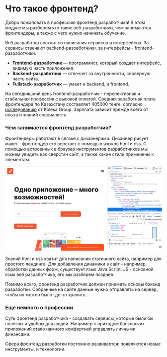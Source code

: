 # Что такое фронтенд?

Добро пожаловать в профессию фронтенд разработчика! В этом модуле мы разберем кто такие веб-разработчики, чем занимаются фронтендеры, а также с чего нужно начинать обучение.

Веб разработка состоит из написания сервисов и интерфейсов. За сервисы отвечают backend-разработчики, за интерфейсы - frontend-разработчики.

- **Frontend-разработчик** — программист, который создаёт интерфейс, видимую часть приложения.
- **Backend-разработчик** — отвечает за внутренности, серверную часть сайта.
- **Fullstack-разработчик** — умеет и backend, и frontend.

На сегодняшний день frontend-разработчик - перспективная и стабильная профессия с высокой оплатой. Средняя заработная плата фронтендера по Казахстану составляет 405000 тенге, согласно [исследованию](https://zerttey.kolesa.group/razrabotchiki#zarplata) от Kolesa Group. Зарплата зависит прежде всего от опыта и знаний специалиста.

### Чем занимается фронтенд разработчик?

Фронтендеры работают в связке с дизайнерами. Дизайнер рисует макет - фронтендер его верстает с помощью языков html и css. С помощью встроенных в браузер инструментов разработчиков мы можем увидеть как сверстан сайт, а также какие стили применены к элементам.

![intro.png](./intro.png)

Знаний html и css хватит для написания статичного сайта, например для простого лендинга. Для добавления динамики в сайт - например, обработки данных форм, существует язык Java Script. JS - основной язык веб разработчика, его мы разберем позднее.

Помимо всего, фронтенд разработчик должен понимать основы бэкенд разработки. Собранные на сайте данные нужно отправлять на сервер, чтобы их можно было где-то хранить.

### Еще немного о профессии

Суть фронтенд разработчика - создавать сервисы, которые были бы полезны и удобны для людей. Например с приходом банковских приложений стало намного комфортней управлять личными финансами.

Сфера фронтенд разработки постоянно развивается: появляются новые инструменты, и технологии.
